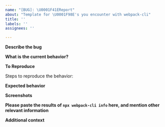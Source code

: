 ```yaml
---
name: "[BUG]: \U0001F41EReport"
about: "Template for \U0001F98E's you encounter with webpack-cli"
title: ''
labels: ''
assignees: ''

---
```


**Describe the bug**

<!-- A 💯 way to do this is to provide your configuration via a GitHub gist and/or to use markdown when describing which commands you used when the error occurred! Be precise and clear in your description of the bug. -->

**What is the current behavior?**

<!-- This is where you elaborate on the current behavior of the cli, how it behaves normally differing from the previous version/build you did. -->

**To Reproduce**

Steps to reproduce the behavior:

<!-- See https://stackoverflow.com/help/minimal-reproducible-example for information on how to create good reproductions -->

**Expected behavior**

<!-- A clear and concise description of what you expected to happen. -->

**Screenshots**

<!-- If applicable, add screenshots to help explain your problem. -->

**Please paste the results of `npx webpack-cli info` here, and mention other relevant information**

**Additional context**

<!-- Add any other context about the problem here like linking to a similar issue you might think is the cause. -->
